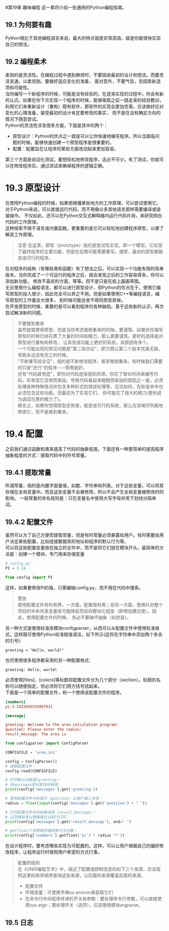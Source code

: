 #第19章 趣味编程
这一章将介绍一些通用的Python编程指南。
## 19.1 为何要有趣
Python相比于其他编程语言来说，最大的特点就是非常高效。就是你能很快实现自己的想法。
## 19.2 编程柔术
柔指的是灵活性。在编程过程中遇到麻烦时，不要固收最初的设计和想法。而要灵活变通，以柔克刚。要做好适应变化的准备，
面对意外，不要气馁，去探索新选项和可能性。  
当你编写一个新程序的时候，可能是没有经验的，在逐渐实现的过程中，你会有新的认识。如果在你下次实现一个程序的时候，能够吸取之前一路走来的经验教训，
利用它们来重新设计（重构）既有软件，那软件的实现会更加完善。应该做好应对变化的心理准备，接受最初的设计肯定要修改的事实，
而不是在没有确定方向的情况下随意尝试。  
Python的灵活性涉及很多方面，下面是其中的两个：  
+ 原型设计：Python的优点之一就是可以让你快速地编写程序。所以当面临问题的时候，能够快速创建一个原型程序是很重要的。
+ 配置：配置旨在让程序的某些方面改动起来更加容易。  

第三个方面是自动化测试，要想轻松地修改程序，这必不可少。有了测试，你就可以在修改程序后，通过测试来确保程序的逻辑正确。
# 19.3 原型设计
在使用Python编程的时候，如果想搞懂某些地方的工作原理，可以尝试使用它。对于Python来说，可以直接运行代码，而不用像众多其他语言那样需要编译或链接操作。
不仅如此，还可以在Python交互式解释器内运行代码片段，来研究明白代码的工作原理。  
这种探索不限于语言或内置函数。更重要的是它可以轻松地创建程序原型，以便了解其工作原理。
> 注意 在这里，原型（prototype）指的是尝试性实现，即一个模型。它实现了最终程序的主要功能，但是在后期可能需要重写。通常，最初的原型都能变成可行的程序。

在对程序的结构（有哪些类和函数）有了想法之后，可以实现一个功能有限的简单版本。当你完成了一个可运行的程序之后，就会发现之后的工作容易得多。你可以添加新功能，
修改不喜欢的方面，等等。而不是只是在纸上画画草图。  
无论使用什么编程语言，都可以进行原型设计，但Python的优点在于，使用它编写原型的投入很少，因此完全可以弃之不用。但是如果使用C++等编程语言，编写原型的工作量会大很多，
到时候可能会舍不得将原型弃掉。  
在开发原型的时候，重要的是可以看到程序的各种缺陷。基于这些新的认识，再次尝试解决新的问题。
> 不要推到重来  
> 虽然提倡使用原型，但是当你考虑推倒重来的时候，要谨慎。如果你在编写原型的时候已经花费了大量的时间和精力，那么更要谨慎。更好的选择是对原型进行重构和修改，
> 让其变成功能上更好的系统，其原因有多个。  
> 一个可能出现的常见问题是"第二综合征"，即力图让第二个版本完美无缺，导致永远没有完工的时候。  
> "不断重写综合证"，指的是不断修改程序，甚至推倒重来。有时候我们需要的只是"还行"的程序----管用就好。  
> 还有“代码疲劳症”，即你对代码逐渐感到厌烦。你花了很长时间来编写代码，却发现它丑陋而笨拙。导致代码看起来粗糙而笨拙的原因之一是，必须处理各种特殊情况并包含多种形式的错误处理等。无论如何，在新版本中也必须包含这些功能，而最初为了实现它们， 你可能花了很大的精力(更别说为调试花费的精力了)。  
> 换言之，如果你觉得原型还有救，能变成可行的系统，那么应该竭尽所能地修改它，而不是推到重来。

# 19.4 配置
之前我们通过函数和类来提高了代码的抽象程度。下面还有一种更简单的提高程序抽象程度的方式：提取代码中的符号常量。  
## 19.4.1 提取常量
所谓常量，指的是内置字面量值，如数、字符串和列表。对于这些变量，可以将其存储在全局变量中。而且这些变量不会被修改，所以不会产生全局变量被修改时的影响。
一般常量的命名规则是：只在变量名中使用大写字母并用下划线分隔单词。
## 19.4.2 配置文件
虽然可以为了自己方便而提取常量，但是有时常量必须暴露给用户。有时需要由用户决定某些配置，比如连接数据库的地址和程序的默认行为等。  
可以将这些配置变量放在独立的文件中，而不是将它们放在模块开头。最简单的方法是：创建一个模块，专门用来存储变量
```python
# config.py
PI = 3.14
```
```python
from config import PI
```
这样，如果要修改PI的值，只需编辑config.py，而不用在代码中搜索。
> 警告  
> 使用配置文件有利有弊。一方面，配置很有用；但另一方面，使用针对整个项目的中央共享变量库可能降低项目的模块化程度（即增加耦合度）。因此，使用配置文件的时候，
> 务必不要破坏抽象（如封装）。

另一种方式是使用标准库模块configparser，从而可以从配置文件中使用标准格式。这样既可使用Python标准赋值语法，如下所示(这将在字符串中添加两个多余的引号):
```text
greeting = "Hello, world!"
```
也可使用很多程序都采用的另一种配置格式:
```text
greeting: Hello, world!
```
必须使用[files]、[colors]等标题将配置文件分为几个部分（section）。标题的名称可以随便指定，但必须将它们用方括号括起来。  
下面是一个简单的配置文件，和一个使用该配置文件的程序。
```ini
[numbers]
pi:3.1415926535897931

[message]

greeting: Welcome to the area calculation program! 
question: Please enter the radius:
result_message: The area is
```
```python
from configparser import ConfigParser

CONFIGFILE = 'area.ini'

config = ConfigParser()
# 读取配置文件
config.read(CONFIGFILE)

# 打印默认问候语(greeting):
# 在messages部分查找问候语:
print(config['messages'].get('greeting'))

# 使用配置文件中的提示（question）让用户输入半径：
radius = float(input(config['messages'].get('question') + " "))

# 打印配置文件中的结果消息（result_message）；
# 以空格结束以便接着在当前行打印：
print(config['messages'].get('result_message'), end=" ")

# getfloat()将获取的值转换为浮点数：
print(config['numbers'].getfloat('pi') * radius ** 2)
```
在设计程序时，要考虑哪些实现为可配置的。这样，可以让用户根据自己的偏好修改程序，让程序运行时按照用户希望的方式行事。
> 配置的级别  
> 在《UNIX编程艺术》中，描述了配置或控制信息的如下三个来源，应该按照这里的排序顺序查询这些来源，让后面的来源覆盖前面的来源。  
> + 配置文件
> + 环境变量：可使用字典os.environ来获取它们
> + 在命令行中向程序传递的开关和参数：要处理命令行参数，可以直接使用sys.argv；要处理开关（选项），应该使用模块argparse。  

## 19.5 日志

